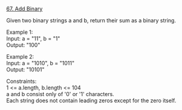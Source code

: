 [67. Add Binary](https://leetcode.com/problems/add-binary/)




Given two binary strings a and b, return their sum as a binary string.             

Example 1:               
Input: a = "11", b = "1"          
Output: "100"              

Example 2:                     
Input: a = "1010", b = "1011"          
Output: "10101"            

Constraints:                   
1 <= a.length, b.length <= 104                 
a and b consist only of '0' or '1' characters.                        
Each string does not contain leading zeros except for the zero itself.        
